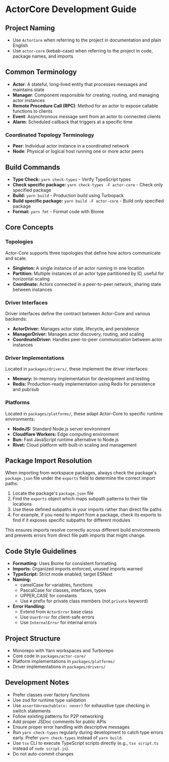 # ActorCore Development Guide

## Project Naming

- Use `ActorCore` when referring to the project in documentation and plain English
- Use `actor-core` (kebab-case) when referring to the project in code, package names, and imports

## Common Terminology

- **Actor**: A stateful, long-lived entity that processes messages and maintains state
- **Manager**: Component responsible for creating, routing, and managing actor instances
- **Remote Procedure Call (RPC)**: Method for an actor to expose callable functions to clients
- **Event**: Asynchronous message sent from an actor to connected clients
- **Alarm**: Scheduled callback that triggers at a specific time

### Coordinated Topology Terminology

- **Peer**: Individual actor instance in a coordinated network
- **Node**: Physical or logical host running one or more actor peers

## Build Commands

- **Type Check:** `yarn check-types` - Verify TypeScript types
- **Check specific package:** `yarn check-types -F actor-core` - Check only specified package
- **Build:** `yarn build` - Production build using Turbopack
- **Build specific package:** `yarn build -F actor-core` - Build only specified package
- **Format:** `yarn fmt` - Format code with Biome

## Core Concepts

### Topologies

Actor-Core supports three topologies that define how actors communicate and scale:

- **Singleton:** A single instance of an actor running in one location
- **Partition:** Multiple instances of an actor type partitioned by ID, useful for horizontal scaling 
- **Coordinate:** Actors connected in a peer-to-peer network, sharing state between instances

### Driver Interfaces

Driver interfaces define the contract between Actor-Core and various backends:

- **ActorDriver:** Manages actor state, lifecycle, and persistence
- **ManagerDriver:** Manages actor discovery, routing, and scaling
- **CoordinateDriver:** Handles peer-to-peer communication between actor instances

### Driver Implementations

Located in `packages/drivers/`, these implement the driver interfaces:

- **Memory:** In-memory implementation for development and testing
- **Redis:** Production-ready implementation using Redis for persistence and pub/sub

### Platforms

Located in `packages/platforms/`, these adapt Actor-Core to specific runtime environments:

- **NodeJS:** Standard Node.js server environment
- **Cloudflare Workers:** Edge computing environment
- **Bun:** Fast JavaScript runtime alternative to Node.js
- **Rivet:** Cloud platform with built-in scaling and management

## Package Import Resolution

When importing from workspace packages, always check the package's `package.json` file under the `exports` field to determine the correct import paths:

1. Locate the package's `package.json` file
2. Find the `exports` object which maps subpath patterns to their file locations
3. Use these defined subpaths in your imports rather than direct file paths
4. For example, if you need to import from a package, check its exports to find if it exposes specific subpaths for different modules

This ensures imports resolve correctly across different build environments and prevents errors from direct file path imports that might change.

## Code Style Guidelines

- **Formatting:** Uses Biome for consistent formatting
- **Imports:** Organized imports enforced, unused imports warned
- **TypeScript:** Strict mode enabled, target ESNext
- **Naming:** 
  - camelCase for variables, functions
  - PascalCase for classes, interfaces, types
  - UPPER_CASE for constants
  - Use `#` prefix for private class members (not `private` keyword)
- **Error Handling:** 
  - Extend from `ActorError` base class
  - Use `UserError` for client-safe errors
  - Use `InternalError` for internal errors

## Project Structure

- Monorepo with Yarn workspaces and Turborepo
- Core code in `packages/actor-core/`
- Platform implementations in `packages/platforms/`
- Driver implementations in `packages/drivers/`

## Development Notes

- Prefer classes over factory functions
- Use zod for runtime type validation
- Use `assertUnreachable(x: never)` for exhaustive type checking in switch statements
- Follow existing patterns for P2P networking
- Add proper JSDoc comments for public APIs
- Ensure proper error handling with descriptive messages
- Run `yarn check-types` regularly during development to catch type errors early. Prefer `yarn check-types` instead of `yarn build`.
- Use `tsx` CLI to execute TypeScript scripts directly (e.g., `tsx script.ts` instead of `node script.js`).
- Do not auto-commit changes